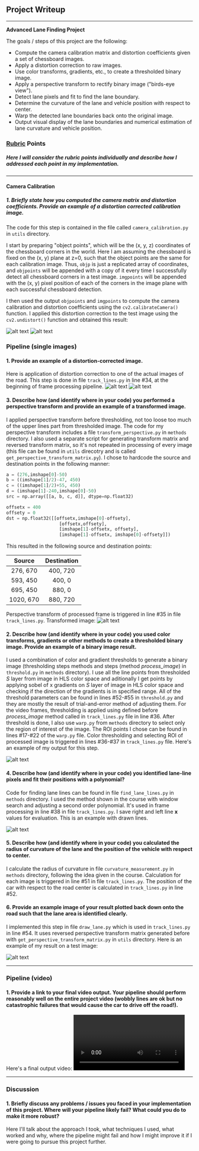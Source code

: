 ## Project Writeup

---
**Advanced Lane Finding Project**

The goals / steps of this project are the following:

* Compute the camera calibration matrix and distortion coefficients given a set of chessboard images.
* Apply a distortion correction to raw images.
* Use color transforms, gradients, etc., to create a thresholded binary image.
* Apply a perspective transform to rectify binary image ("birds-eye view").
* Detect lane pixels and fit to find the lane boundary.
* Determine the curvature of the lane and vehicle position with respect to center.
* Warp the detected lane boundaries back onto the original image.
* Output visual display of the lane boundaries and numerical estimation of lane curvature and vehicle position.

[//]: # (Image References)

[image1]: ./camera_cal/calibration2.jpg "Distorted"
[image2]: ./camera_cal/result.jpg "Undistorted"
[image3]: ./test_images/straight_lines1.jpg "Distorted"
[image4]: ./test_images/result.jpg "Undistorted"
[image5]: ./test_images/result_transformed.jpg "Transformed"
[image6]: ./test_images/result_thresholded.jpg "Thresholded and warped"
[image7]: ./test_images/result_with_lines.jpg "With lines"
[image8]: ./test_images/result_final.jpg "With lines"
[video1]: ./project_video.mp4 "Video"

### [Rubric](https://review.udacity.com/#!/rubrics/571/view) Points

##### Here I will consider the rubric points individually and describe how I addressed each point in my implementation.  

---

#### Camera Calibration

##### 1. Briefly state how you computed the camera matrix and distortion coefficients. Provide an example of a distortion corrected calibration image.

The code for this step is contained in the file called `camera_calibration.py` in `utils` directory.  

I start by preparing "object points", which will be the (x, y, z) coordinates of the chessboard corners in the world. Here I am assuming the chessboard is fixed on the (x, y) plane at z=0, such that the object points are the same for each calibration image.  Thus, `objp` is just a replicated array of coordinates, and `objpoints` will be appended with a copy of it every time I successfully detect all chessboard corners in a test image.  `imgpoints` will be appended with the (x, y) pixel position of each of the corners in the image plane with each successful chessboard detection.  

I then used the output `objpoints` and `imgpoints` to compute the camera calibration and distortion coefficients using the `cv2.calibrateCamera()` function.  I applied this distortion correction to the test image using the `cv2.undistort()` function and obtained this result: 

![alt text][image1] ![alt text][image2]

### Pipeline (single images)

#### 1. Provide an example of a distortion-corrected image.

Here is application of distortion correction to one of the actual images of the road. This step is done in file `track_lines.py` in line #34, at the beginning of frame processing pipeline.
![alt text][image3] ![alt text][image4]

#### 3. Describe how (and identify where in your code) you performed a perspective transform and provide an example of a transformed image.

I applied perspective transform before thresholding, not too loose too much of the upper lines part from thresholded image.
The code for my perspective transform includes a file `transform_perspective.py` in `methods` directory. I also used a separate script for generating transform matrix and reversed transform matrix, so it's not repeated in processing of every image (this file can be found in `utils` direcotry and is called `get_perspective_transform_matrix.py`).
I chose to hardcode the source and destination points in the following manner:

```python
a = (276,imshape[0]-50)
b = ((imshape[1]/2)-47, 450)
c = ((imshape[1]/2)+55, 450)
d = (imshape[1]-240,imshape[0]-50)
src = np.array([[a, b, c, d]], dtype=np.float32)

offsetx = 400
offsety = 0
dst = np.float32([[offsetx,imshape[0]-offsety], 
                    [offsetx,offsety], 
                    [imshape[1]-offsetx, offsety], 
                    [imshape[1]-offsetx, imshape[0]-offsety]])
```

This resulted in the following source and destination points:

| Source        | Destination   | 
|:-------------:|:-------------:| 
| 276, 670      | 400, 720        | 
| 593, 450      | 400, 0      |
| 695, 450     | 880, 0      |
| 1020, 670      | 880, 720        |

Perspective transform of processed frame is triggered in line #35 in file `track_lines.py`.
Transformed image:
![alt text][image5]


#### 2. Describe how (and identify where in your code) you used color transforms, gradients or other methods to create a thresholded binary image.  Provide an example of a binary image result.

I used a combination of color and gradient thresholds to generate a binary image (thresholding steps methods and steps (method _process_image_) in `threshold.py` in `methods` directory). I use all the line points from thresholded *S* layer from image in HLS color space and aditionally I get points by applying sobel of x gradients on *S* layer of image in HLS color space and checking if the direction of the gradients is in specified range. All of the threshold parameters can be found in lines #52-#55 in `threshold.py` and they are mostly the result of trial-and-error method of adjusting them.
For the video frames, thresholding is applied using defined before _process_image_ method called in `track_lines.py` file in line #36. After threshold is done, I also use `warp.py` from `methods` directory to select only the region of interest of the image. The ROI points I chose can be found in lines #17-#22 of the `warp.py` file.
Color thresholding and selecting ROI of processed image is triggered in lines #36-#37 in `track_lines.py` file.
Here's an example of my output for this step.

![alt text][image6]


#### 4. Describe how (and identify where in your code) you identified lane-line pixels and fit their positions with a polynomial?

Code for finding lane lines can be found in file `find_lane_lines.py` in `methods` directory. I used the method shown in the course with window search and adjusting a second order polynomial. It's used in frame processing in line #38 in file `track_lines.py`. I save right and left line **x** values for evaluation. This is an example with drawn lines.

![alt text][image7]

#### 5. Describe how (and identify where in your code) you calculated the radius of curvature of the lane and the position of the vehicle with respect to center.

I calculate the radius of curvature in file `curvature_measurement.py` in `methods` directory, following the idea given in the course. Calculation for each image is triggered in line #51 in file `track_lines.py`. The position of the car with respect to the road center is calculated in `track_lines.py` in line #52.

#### 6. Provide an example image of your result plotted back down onto the road such that the lane area is identified clearly.

I implemented this step in file `draw_lane.py` which is used in `track_lines.py` in line #54.  It uses reversed perspective transform matrix generated before with `get_perspective_transform_matrix.py` in `utils` directory. Here is an example of my result on a test image:

![alt text][image8]

---

### Pipeline (video)

#### 1. Provide a link to your final video output.  Your pipeline should perform reasonably well on the entire project video (wobbly lines are ok but no catastrophic failures that would cause the car to drive off the road!).

Here's a final output video:
![alt text][video1]

---

### Discussion

#### 1. Briefly discuss any problems / issues you faced in your implementation of this project.  Where will your pipeline likely fail?  What could you do to make it more robust?

Here I'll talk about the approach I took, what techniques I used, what worked and why, where the pipeline might fail and how I might improve it if I were going to pursue this project further.  
